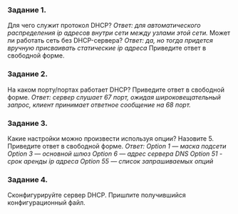 ### Задание 1.
Для чего служит протокол DHCP?
*Ответ: для автоматического распределения ip адресов внутри сети между узлами этой сети.*
Может ли работать сеть без DHCP-сервера?
*Ответ: да, но тогда придется вручную присваивать статические ip адреса*
Приведите ответ в свободной форме.

### Задание 2.
На каком порту/портах работает DHCP?
Приведите ответ в свободной форме.
*Ответ: сервер слушает 67 порт, ожидая широковещательный запрос, клиент принимает ответное сообщение на 68 порт.*

### Задание 3.
Какие настройки можно произвести используя опции?
Назовите 5.
Приведите ответ в свободной форме.
*Ответ:*
*Option 1 — маска подсети
Option 3 — основной шлюз
Option 6 — адрес сервера DNS
Option 51 - срок аренды ip адреса
Option 55 — список запрашиваемых опций*

### Задание 4.
Сконфигурируйте сервер DHCP.
Пришлите получившийся конфигурационный файл.
